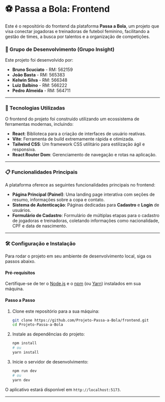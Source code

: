 # ⚽ Passa a Bola: Frontend

Este é o repositório do frontend da plataforma **Passa a Bola**, um projeto que visa conectar jogadoras e treinadoras de futebol feminino, facilitando a gestão de times, a busca por talentos e a organização de competições.

### 👥 Grupo de Desenvolvimento (Grupo Insight)

Este projeto foi desenvolvido por:

* **Bruno Scuciato** - RM: 562159
* **João Basta** - RM: 565383
* **Kelwin Silva** - RM: 566348
* **Luiz Balbino** - RM: 566222
* **Pedro Almeida** - RM: 564711

---

### 🚀 Tecnologias Utilizadas

O frontend do projeto foi construído utilizando um ecossistema de ferramentas modernas, incluindo:

* **React**: Biblioteca para a criação de interfaces de usuário reativas.
* **Vite**: Ferramenta de build extremamente rápida e otimizada.
* **Tailwind CSS**: Um framework CSS utilitário para estilização ágil e responsiva.
* **React Router Dom**: Gerenciamento de navegação e rotas na aplicação.

---

### 📋 Funcionalidades Principais

A plataforma oferece as seguintes funcionalidades principais no frontend:

* **Página Principal (Painel)**: Uma landing page interativa com seções de resumo, informações sobre a copa e contato.
* **Sistema de Autenticação**: Páginas dedicadas para **Cadastro** e **Login** de usuários.
* **Formulário de Cadastro**: Formulário de múltiplas etapas para o cadastro de jogadoras e treinadoras, coletando informações como nacionalidade, CPF e data de nascimento.

---

### 🛠️ Configuração e Instalação

Para rodar o projeto em seu ambiente de desenvolvimento local, siga os passos abaixo.

#### Pré-requisitos

Certifique-se de ter o [Node.js](https://nodejs.org/) e o [npm](https://www.npmjs.com/) (ou [Yarn](https://yarnpkg.com/)) instalados em sua máquina.

#### Passo a Passo

1.  Clone este repositório para a sua máquina:

    ```bash
    git clone https://github.com/Projeto-Passa-a-Bola/frontend.git
    cd Projeto-Passa-a-Bola
    ```

2.  Instale as dependências do projeto:

    ```bash
    npm install
    # ou
    yarn install
    ```

3.  Inicie o servidor de desenvolvimento:

    ```bash
    npm run dev
    # ou
    yarn dev
    ```

O aplicativo estará disponível em `http://localhost:5173`.

---

